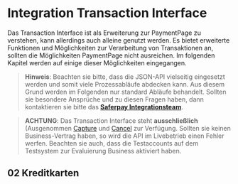 # Integration Transaction Interface

Das Transaction Interface ist als Erweiterung zur PaymentPage zu verstehen, kann allerdings auch alleine genutzt werden.
Es bietet erweiterte Funktionen und Möglichkeiten zur Verarbeitung von Transaktionen an, sollten die Möglichkeiten PaymentPage nicht ausreichen.
Im folgenden Kapitel werden auf einige dieser Möglichkeiten eingegangen.
>
>    <i class="glyphicon glyphicon-hand-right"></i> **Hinweis**: Beachten sie bitte, dass die JSON-API vielseitig eingesetzt werden und somit viele Prozessabläufe abdecken kann. Aus diesem Grund werden im Folgenden nur standard Abläufe behandelt. Sollten sie besondere Ansprüche und zu diesen Fragen haben, dann kontaktieren sie bitte das **[Saferpay Integrationsteam](https://saferpay.github.io/sndbx/contact.html)**.
>

>
>    <i class="glyphicon glyphicon-hand-right"></i> **ACHTUNG**: Das Transaction Interface steht **ausschließlich** (Ausgenommen [Capture](https://saferpay.github.io/jsonapi/#Payment_v1_Transaction_Capture) und [Cancel](https://saferpay.github.io/jsonapi/#Payment_v1_Transaction_Cancel) zur Verfügung. Sollten sie keinen Business-Vertrag haben, so wird die API im Livebetrieb einen Fehler werfen. Beachten sie auch, dass die Testaccounts auf dem Testsystem zur Evaluierung Business aktiviert haben.
>

## <a name="trx-kk"></a> 02 Kreditkarten
